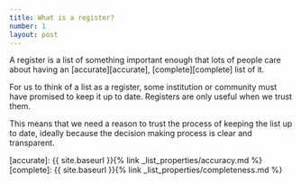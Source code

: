 ```yaml
---
title: What is a register?
number: 1
layout: post
---
```


A register is a list of something important enough that lots of people care
about having an [accurate][accurate], [complete][complete] list of it.

For us to think of a list as a register, some institution or community must
have promised to keep it up to date. Registers are only useful when we trust
them.

This means that we need a reason to trust the process of keeping the list up
to date, ideally because the decision making process is clear and transparent.


[accurate]: {{ site.baseurl }}{% link _list_properties/accuracy.md %}
[complete]: {{ site.baseurl }}{% link _list_properties/completeness.md %}
